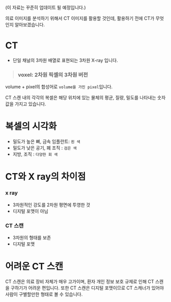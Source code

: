 (이 자료는 꾸준히 업데이트 될 예정입니다.)


의료 이미지를 분석하기 위해서 CT 이미지를 활용할 것인데, 활용하기 전에 CT가 무엇인지 알아보겠습니다.

# CT
- 단일 채널의 3차원 배열로 표현되는 3차원 X-ray 입니다.

> ### voxel: 2차원 픽셀의 3차원 버전
volume + pixel의 합성어로 `volume을 가진 pixel`입니다.

CT 스캔 내의 각각의 복셀은 해당 위치에 있는 물체의 평균, 질량, 밀도를 나타내는 숫자 값을 가지고 있습니다.

# 복셀의 시각화
- 밀도가 높은 뼈, 금속 임플란트: `흰 색`
- 밀도가 낮은 공기, 폐 조직 : `검은 색`
- 지방, 조직 : `다양한 회 색`
			
# CT와 X ray의 차이점
### x ray
- 3차원적인 강도를 2차원 평면에 투영한 것
- 디지털 포맷이 아님

### CT 스캔
- 3차원의 형태를 보존
- 디지털 포맷


# 어려운 CT 스캔

CT 스캔은 의료 장비 자체가 매우 고가이며, 환자 개인 정보 보호 규제로 인해 CT 스캔을 구하기가 어려운 편입니다.
또한 CT 스캔은 디지털 포맷이므로 CT 스캐너가 있어야 사람이 구별할만한 형태로 볼 수 있습니다.

